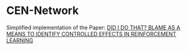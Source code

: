 # CEN-Network

Simplified implementation of the Paper: [DID I DO THAT? BLAME AS A MEANS TO IDENTIFY CONTROLLED EFFECTS IN REINFORCEMENT LEARNING](https://arxiv.org/pdf/2106.00266.pdf)


